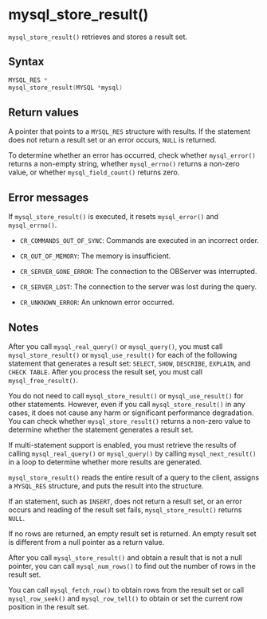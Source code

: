 mysql_store_result() 
=========================================

`mysql_store_result()` retrieves and stores a result set. 

Syntax 
---------------------------

```c
MYSQL_RES *
mysql_store_result(MYSQL *mysql)
```



Return values 
----------------------------------

A pointer that points to a `MYSQL_RES` structure with results. If the statement does not return a result set or an error occurs, `NULL` is returned. 

To determine whether an error has occurred, check whether `mysql_error()` returns a non-empty string, whether `mysql_errno()` returns a non-zero value, or whether `mysql_field_count()` returns zero.

Error messages 
-----------------------------------

If `mysql_store_result()` is executed, it resets `mysql_error()` and `mysql_errno()`. 

* `CR_COMMANDS_OUT_OF_SYNC`: Commands are executed in an incorrect order.

  

* `CR_OUT_OF_MEMORY`: The memory is insufficient.

  

* `CR_SERVER_GONE_ERROR`: The connection to the OBServer was interrupted.

  

* `CR_SERVER_LOST`: The connection to the server was lost during the query.

  

* `CR_UNKNOWN_ERROR`: An unknown error occurred.

  




Notes 
--------------------------

After you call `mysql_real_query()` or `mysql_query()`, you must call `mysql_store_result()` or `mysql_use_result()` for each of the following statement that generates a result set: `SELECT`, `SHOW`, `DESCRIBE`, `EXPLAIN`, and `CHECK TABLE`. After you process the result set, you must call `mysql_free_result()`. 

You do not need to call `mysql_store_result()` or `mysql_use_result()` for other statements. However, even if you call `mysql_store_result()` in any cases, it does not cause any harm or significant performance degradation. You can check whether `mysql_store_result()` returns a non-zero value to determine whether the statement generates a result set. 

If multi-statement support is enabled, you must retrieve the results of calling `mysql_real_query()` or `mysql_query()` by calling `mysql_next_result()` in a loop to determine whether more results are generated. 

`mysql_store_result()` reads the entire result of a query to the client, assigns a `MYSQL_RES` structure, and puts the result into the structure. 

If an statement, such as `INSERT`, does not return a result set, or an error occurs and reading of the result set fails, `mysql_store_result()` returns `NULL`. 

If no rows are returned, an empty result set is returned. An empty result set is different from a null pointer as a return value. 

After you call `mysql_store_result()` and obtain a result that is not a null pointer, you can call `mysql_num_rows()` to find out the number of rows in the result set. 

You can call `mysql_fetch_row()` to obtain rows from the result set or call `mysql_row_seek()` and `mysql_row_tell()` to obtain or set the current row position in the result set.
